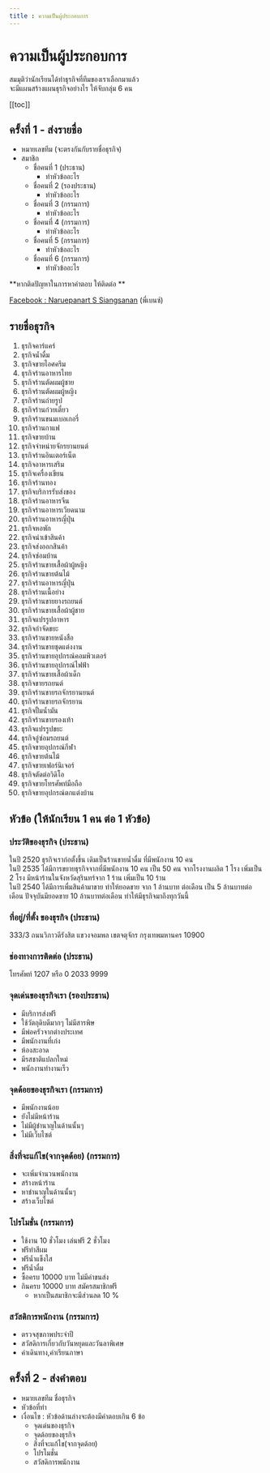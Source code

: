 ```yaml
---
title : ความเป็นผู้ประกอบการ
---
```


# ความเป็นผู้ประกอบการ

สมมุติว่านักเรียนได้ทำธุรกิจที่ทีมของเราเลือกมาแล้ว \
จะมีแผนสร้างแผนธุรกิจอย่างไร ให้จับกลุ่ม 6 คน

[[toc]]

## ครั้งที่ 1 - ส่งรายชื่อ
- หมายเลขทีม (จะตรงกันกับรายชื่อธุรกิจ)
- สมาชิก
	- ชื่อคนที่ 1 (ประธาน)
		- ทำหัวข้ออะไร
	- ชื่อคนที่ 2 (รองประธาน)
		- ทำหัวข้ออะไร
	- ชื่อคนที่ 3 (กรรมการ)
		- ทำหัวข้ออะไร
	- ชื่อคนที่ 4 (กรรมการ)
		- ทำหัวข้ออะไร
	- ชื่อคนที่ 5 (กรรมการ)
		- ทำหัวข้ออะไร
	- ชื่อคนที่ 6 (กรรมการ)
		- ทำหัวข้ออะไร

**หากติดปัญหาในการหาคำตอบ ให้ติดต่อ **

[Facebook : Naruepanart S Siangsanan](https://www.facebook.com/benz.naruepanart) (พี่เบนซ์)

## รายชื่อธุรกิจ
1. ธุรกิจคาร์แคร์ 
2. ธุรกิจน้ำดื่ม
3. ธุรกิจขายไอศครีม
4. ธุรกิจร้านอาหารไทย 
5. ธุรกิจร้านตัดผมผู้ชาย
6. ธุรกิจร้านตัดผมผู้หญิง
7. ธุรกิจร้านถ่ายรูป 
8. ธุรกิจร้านก๋วยเตี๋ยว 
9. ธุรกิจร้านขนมเบอเกอรี่ 
10. ธุรกิจร้านกาแฟ
11. ธุรกิจขายบ้าน
12. ธุรกิจจำหน่ายจักรยานยนต์
13. ธุรกิจร้านอินเตอร์เน็ต
14. ธุรกิจอาหารเสริม
15. ธุรกิจเครื่องเขียน
16. ธุรกิจร้านทอง
17. ธุรกิจบริการรับส่งของ
18. ธุรกิจร้านอาหารจีน
19. ธุรกิจร้านอาหารเวียดนาม
20. ธุรกิจร้านอาหารญี่ปุ่น   
21. ธุรกิจหอพัก  
22. ธุรกิจนำเข้าสินค้า
23. ธุรกิจส่งออกสินค้า
24. ธุรกิจซ่อมบ้าน
25. ธุรกิจร้านขายเสื้อผ้าผู้หญิง
26. ธุรกิจร้านขายต้นไม้
27. ธุรกิจร้านอาหารญี่ปุ่น  
28. ธุรกิจร้านเนื้อย่าง
29. ธุรกิจร้านขายยางรถยนต์
30. ธุรกิจร้านขายเสื้อผ้าผู้ชาย
31. ธุรกิจแปรรูปอาหาร
32. ธุรกิจกำจัดขยะ
33. ธุรกิจร้านขายหนังสือ
34. ธุรกิจร้านขายชุดแต่งงาน
35. ธุรกิจร้านขายอุปกรณ์คอมพิวเตอร์
36. ธุรกิจร้านขายอุปกรณ์ไฟฟ้า
37. ธุรกิจร้านขายเสื้อผ้าเด็ก
38. ธุรกิจขายรถยนต์
39. ธุรกิจร้านขายรถจักรยานยนต์
40. ธุรกิจร้านขายรถจักรยาน
41. ธุรกิจปั้มน้ำมัน
42. ธุรกิจร้านขายรองเท้า
43. ธุรกิจแปรรูปขยะ
44. ธุรกิจอู่ซ่อมรถยนต์
45. ธุรกิจขายอุปกรณ์กีฬา
46. ธุรกิจขายต้นไม้
47. ธุรกิจขายเฟอร์นิเจอร์
48. ธุรกิจตัดต่อวิดิโอ
49. ธุรกิจขายโทรศัพท์มือถือ
50. ธุรกิจขายอุปกรณ์ตกแต่งบ้าน

## หัวข้อ (ให้นักเรียน 1 คน ต่อ 1 หัวข้อ)

### ประวัติของธุรกิจ (ประธาน)
ในปี 2520 ธุรกิจเราก่อตั้งขึ้น เดิมเป็นร้านขายน้ำดื่ม ที่มีพนักงาน 10 คน \
ในปี 2535 ได้มีการขยายธุรกิจจากที่มีพนักงาน 10 คน เป็น 50 คน จากโรงงานผลิต 1 โรง เพิ่มเป็น 2 โรง มีหน้าร้านในจังหวัดสุรินทร์จาก 1 ร้าน เพิ่มเป็น 10 ร้าน \
ในปี 2540 ได้มีการเพื่มสินค้ามาขาย ทำให้ยอดขาย จาก 1 ล้านบาท ต่อเดือน เป็น 5 ล้านบาทต่อเดือน ปัจจุบันมียอดขาย 10 ล้านบาทต่อเดือน ทำให้มีธุรกิจมาถึงทุกวันนี้

### ที่อยู่/ที่ตั้ง ของธุรกิจ (ประธาน)
333/3 ถนนวิภาวดีรังสิต แขวงจอมพล เขตจตุจักร กรุงเทพมหานคร 10900

### ช่องทางการติดต่อ (ประธาน)
โทรศัพท์ 1207 หรือ 0 2033 9999

### จุดเด่นของธุรกิจเรา (รองประธาน)
- มีบริการส่งฟรี
- ใช้วัตถุดิบดีมากๆ ไม่มีสารพิษ
- มีพ่อครัวจากต่างประเทศ
- มีพนักงานที่เก่ง
- ห้องสะอาด
- มีรสชาติแปลกใหม่
- พนักงานทำงานเร็ว

### จุดด้อยของธุรกิจเรา (กรรมการ) 
- มีพนักงานน้อย
- ยังไม่มีหน้าร้าน
- ไม่มีผู้ชำนาญในด้านนั้นๆ
- ไม่มีเว็บไซต์

### สิ่งที่จะแก้ไข(จากจุดด้อย) (กรรมการ)
- จะเพิ่มจำนวนพนักงาน
- สร้างหน้าร้าน
- หาชำนาญในด้านนั้นๆ
- สร้างเว็บไซต์

### โปรโมชั่น (กรรมการ)
- ใช้งาน 10 ชั่วโมง เล่นฟรี 2 ชั่วโมง
- ฟรีทำสีผม
- ฟรีน้ำแข็งใส
- ฟรีน้ำดื่ม
- ซื้อครบ 10000 บาท ไม่มีค่าขนส่ง
- กินครบ 10000 บาท สมัครสมาชิกฟรี
    - หากเป็นสมาชิกจะมีส่วนลด 10 %	

### สวัสดิการพนักงาน (กรรมการ)
- ตรวจสุขภาพประจำปี
- สวัสดิการเกี่ยวกับวันหยุดและวันลาพิเศษ
- ค่าเดินทาง,ค่าเรียนภาษา

## ครั้งที่ 2 - ส่งคำตอบ 
- หมายเลขทีม ชื่อธุรกิจ
- หัวข้อที่ทำ
- เงื่อนไข : หัวข้อด้านล่างจะต้องมีคำตอบเกิน 6 ข้อ
	- จุดเด่นของธุรกิจ
    - จุดด้อยของธุรกิจ
	- สิ่งที่จะแก้ไข(จากจุดด้อย)
    - โปรโมชั่น 
	- สวัสดิการพนักงาน
    
